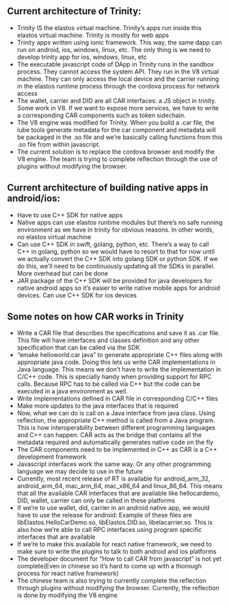 ## Current architecture of Trinity:
- Trinity IS the elastos virtual machine. Trinity’s apps run inside this elastos virtual machine. Trinity is mostly for web apps
- Trinity apps written using ionic framework. This way, the same dapp can run on android, ios, windows, linux, etc. The only thing is we need to develop trinity app for ios, windows, linux, etc
- The executable javascript code of DApp in Trinity runs in the sandbox process. They cannot access the system API. They run in the V8 virtual machine. They can only access the local device and the carrier running in the elastos runtime process through the cordova process for network access
- The wallet, carrier and DID are all CAR interfaces: a JS object in trinity. Some work in V8. If we want to expose more services, we have to write a corresponding CAR components such as token sidechain.
- The V8 engine was modified for Trinity. When you build a .car file, the lube tools generate metadata for the car component and metadata will be packaged in the .so file and we’re basically calling functions from this .so file from within javascript.
- The current solution is to replace the cordova browser and modify the V8 engine. The team is trying to complete reflection through the use of plugins without modifying the browser.

## Current architecture of building native apps in android/ios:
- Have to use C++ SDK for native apps
- Native apps can use elastos runtime modules but there’s no safe running environment as we have in trinity for obvious reasons. In other words, no elastos virtual machine
- Can use C++ SDK in swift, golang, python, etc. There’s a way to call C++ in golang, python so we would have to resort to that for now until we actually convert the C++ SDK into golang SDK or python SDK. If we do this, we’ll need to be continuously updating all the SDKs in parallel. More overhead but can be done
- JAR package of the C++ SDK will be provided for java developers for native android apps so it’s easier to write native mobile apps for android devices. Can use C++ SDK for ios devices

## Some notes on how CAR works in Trinity
- Write a CAR file that describes the specifications and save it as .car file. This file will have interfaces and classes definition and any other specification that can be called via the SDK
- “emake helloworld.car java” to generate appropriate C++ files along with appropriate java code. Doing this lets us write CAR implementations in Java language. This means we don’t have to write the implementation in C/C++ code. This is specially handy when providing support for RPC calls. Because RPC has to be called via C++ but the code can be executed in a java environment as well.
- Write implementations defined in CAR file in corresponding C/C++ files
- Make more updates to the java interfaces that is required
- Now, what we can do is call on a Java interface from java class. Using reflection, the appropriate C++ method is called from a Java program. This is how interoperability between different programming languages and C++ can happen. CAR acts as the bridge that contains all the metadata required and automatically generates native code on the fly
- The CAR components need to be implemented in C++ as CAR is a C++ development framework
- Javascript interfaces work the same way. Or any other programming language we may decide to use in the future
- Currently, most recent release of RT is available for android_arm_32, android_arm_64, mac_arm_64, mac_x86_64 and linux_86_64. This means that all the available CAR interfaces that are available like hellocardemo, DID, wallet, carrier can only be called in these platforms
- If we’re to use wallet, did, carrier in an android native app, we would have to use the release for android: Example of these files are libElastos.HelloCarDemo.so, libElastos.DID.so, libelacarrier.so. This is also how we’re able to call RPC interfaces using program specific interfaces that are available
- If we’re to make this available for react native framework, we need to make sure to write the plugins to talk to both android and ios platforms
- The developer document for “How to call CAR from javascript” is not yet complete(Even in chinese so it’s hard to come up with a thorough process for react native framework)
- The chinese team is also trying to currently complete the reflection through plugins without modifying the browser. Currently, the reflection is done by modifying the V8 engine 
